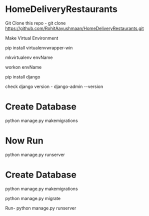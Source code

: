 # HomeDeliveryRestaurants

Git Clone this repo - git clone https://github.com/RohitAayushmaan/HomeDeliveryRestaurants.git



Make Virtual Environment 

pip install virtualenvwrapper-win 

mkvirtualenv envName

workon envName

pip install django

check django version - django-admin --version


# Create Database
python manage.py makemigrations



# Now Run 
python manage.py runserver



# Create Database
python manage.py makemigrations

python manage.py migrate

Run- python manage.py runserver


